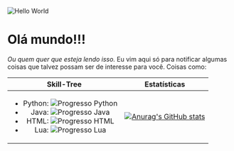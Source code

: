 ![Hello World](https://media.tenor.com/mGgWY8RkgYMAAAAC/hello-world.gif)

# Olá mundo!!!
_Ou quem quer que esteja lendo isso._
Eu vim aqui só para notificar algumas coisas que talvez possam ser de interesse para você. Coisas como:

| Skill-Tree | Estatísticas     |
|    :----:   |    :----:   |
| <ul><li>Python: ![Progresso Python](https://progress-bar.dev/70/ "Progresso Python")</li><li>Java: ![Progresso Java](https://progress-bar.dev/35/ "Progresso Java")</li><li>HTML: ![Progresso HTML](https://progress-bar.dev/25/ "Progresso HTML")</li><li>Lua: ![Progresso Lua](https://progress-bar.dev/50/ "Progresso Lua")</li></ul> | [![Anurag's GitHub stats](https://github-readme-stats.vercel.app/api?username=lIlIlIIIlll&theme=great-gatsby)](https://github.com/anuraghazra/github-readme-stats) |

